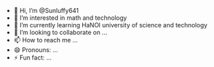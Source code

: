 - 👋 Hi, I’m @Sunluffy641
- 👀 I’m interested in math and technology
- 🌱 I’m currently learning HaNOI university of science and technology
- 💞️ I’m looking to collaborate on ...
- 📫 How to reach me ...
- 😄 Pronouns: ...
- ⚡ Fun fact: ...

<!---
Sunluffy641/Sunluffy641 is a ✨ special ✨ repository because its `README.md` (this file) appears on your GitHub profile.
You can click the Preview link to take a look at your changes.
--->
